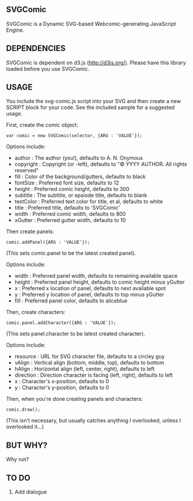 SVGComic
--------

SVGComic is a Dynamic SVG-based Webcomic-generating JavaScript Engine.

DEPENDENCIES
------------

SVGComic is dependent on d3.js (http://d3js.org/). Please have this library loaded before you use SVGComic.

USAGE
-----

You include the svg-comic.js script into your SVG and then create a new SCRIPT block for your code. See the included sample for a suggested usage.

First, create the comic object:

    var comic = new SVGComic(selector, {ARG : 'VALUE'});

Options include:

* author    : The author (you!), defaults to A. N. Onymous
* copyright : Copyright (or -left), defaults to "© YYYY AUTHOR. All rights reserved"
* fill      : Color of the background/gutters, defaults to black
* fontSize  : Preferred font size, defaults to 12
* height    : Preferred comic height, defaults to 300
* subtitle  : The subtitle, or epsiode title, defaults to blank
* textColor : Preferred text color for title, et al, defaults to white
* title     : Preferred title, defaults to 'SVGComic'
* width     : Preferred comic width, defaults to 800
* xGutter   : Preferred gutter width, defaults to 10

Then create panels:

    comic.addPanel({ARG : 'VALUE'});

(This sets comic.panel to be the latest created panel).

Options include:

* width  : Preferred panel width, defaults to remaining available space
* height : Preferred panel height, defaults to comic height minus yGutter
* x      : Preferred x location of panel, defaults to next available spot
* y      : Preferred y location of panel, defaults to top minus yGutter
* fill   : Preferred panel color, defaults to aliceblue

Then, create characters:

    comic.panel.addCharacter({ARG : 'VALUE'});

(This sets panel.character to be latest created character).

Options include:

* resource  : URL for SVG character file, defaults to a circley guy
* vAlign    : Vertical align (bottom, middle, top), defaults to bottom
* hAlign    : Horizontal align (left, center, right), defaults to left
* direction : Direction character is facing (left, right), defaults to left
* x         : Character's x-position, defaults to 0
* y         : Character's y-position, defaults to 0

Then, when you're done creating panels and characters:

    comic.draw();

(This isn't necessary, but usually catches anything I overlooked, unless I overlooked it...)

BUT WHY?
--------

Why not?

TO DO
-----

 1. Add dialogue
